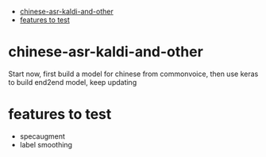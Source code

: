 - [chinese-asr-kaldi-and-other](#chinese-asr-kaldi-and-other)
- [features to test](#features-to-test)


# chinese-asr-kaldi-and-other

Start now, first build a model for chinese from commonvoice, then use keras to build end2end model, keep updating

# features to test

- specaugment
- label smoothing

